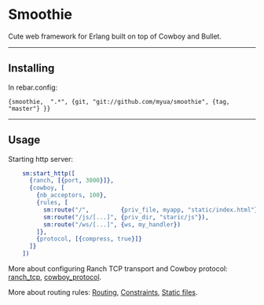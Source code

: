 # Smoothie
Cute web framework for Erlang built on top of Cowboy and Bullet.

----
## Installing

In rebar.config:

    {smoothie,  ".*", {git, "git://github.com/myua/smoothie", {tag, "master"} }}

----
## Usage

Starting http server:

```Erlang
    sm:start_http([
      {ranch, [{port, 3000}]},
      {cowboy, [
        {nb_acceptors, 100},
        {rules, [
          sm:route("/",         {priv_file, myapp, "static/index.html"}),
          sm:route("/js/[...]", {priv_dir, "staric/js"}),
          sm:route("/ws/[...]", {ws, my_handler})
        ]},
        {protocol, [{compress, true}]}
      ]}
    ])
```

More about configuring Ranch TCP transport and Cowboy protocol: 
[ranch\_tcp](http://ninenines.eu/docs/en/ranch/HEAD/manual/ranch_tcp/), 
[cowboy\_protocol](http://ninenines.eu/docs/en/cowboy/HEAD/manual/cowboy_protocol/).

More about routing rules:
[Routing](http://ninenines.eu/docs/en/cowboy/HEAD/guide/routing), 
[Constraints](http://ninenines.eu/docs/en/cowboy/HEAD/guide/constraints), 
[Static files](http://ninenines.eu/docs/en/cowboy/HEAD/guide/static_files).
